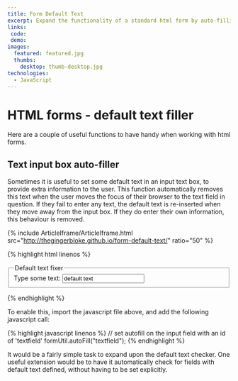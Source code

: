 ```yaml
---
title: Form Default Text
excerpt: Expand the functionality of a standard html form by auto-filling and removing default text from a text field
links:
 code:
 demo:
images:
  featured: featured.jpg
  thumbs:
    desktop: thumb-desktop.jpg
technologies:
  - JavaScript
---
```


# HTML forms - default text filler

Here are a couple of useful functions to have handy when working with html forms.

## Text input box auto-filler

Sometimes it is useful to set some default text in an input text box, to provide extra information to the user.  This function automatically removes this text when the user moves the focus of their browser to the text field in question.  If they fail to enter any text, the default text is re-inserted when they move away from the input box.  If they do enter their own information, this behaviour is removed.

{% include ArticleIframe/ArticleIframe.html src="http://thegingerbloke.github.io/form-default-text/" ratio="50" %}

{% highlight html linenos %}
<form method="get" action="">
  <fieldset>
    <legend>Default text fixer</legend>
    <label for="textfield">Type some text:</label>
    <input type="text" class="text" name="textfield" id="textfield" value="default text" />
  </fieldset>
</form>
{% endhighlight %}

To enable this, import the javascript file above, and add the following javascript call:

{% highlight javascript linenos %}
// set autofill on the input field with an id of 'textfield'
formUtil.autoFill("textfield");
{% endhighlight %}

It would be a fairly simple task to expand upon the default text checker. One useful extension would be to have it automatically check for fields with default text defined, without having to be set explicitly.
